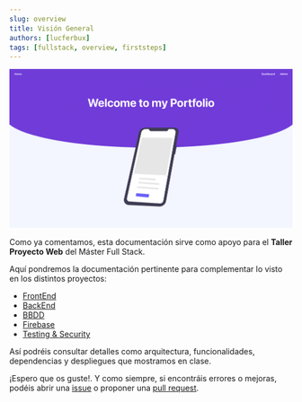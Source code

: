 ```yaml
---
slug: overview
title: Visión General
authors: [lucferbux]
tags: [fullstack, overview, firststeps]
---
```


![Overview Docs](./threepoints-blog-banner.png)

Como ya comentamos, esta documentación sirve como apoyo para el **Taller Proyecto Web** del Máster Full Stack.

Aquí pondremos la documentación pertinente para complementar lo visto en los distintos proyectos:

* [FrontEnd](https://github.com/lucferbux/Taller-FrontEnd)
* [BackEnd](https://github.com/lucferbux/Taller-Backend)
* [BBDD](https://github.com/lucferbux/Taller-BBDD)
* [Firebase](https://github.com/lucferbux/Taller-Firebase)
* [Testing & Security](https://github.com/lucferbux/Taller-Testing-Security)

Así podréis consultar detalles como arquitectura, funcionalidades, dependencias y despliegues que mostramos en clase.

¡Espero que os guste!. Y como siempre, si encontráis errores o mejoras, podéis abrir una [issue](https://github.com/lucferbux/Taller-Docusaurus/issues) o proponer una [pull request](https://github.com/lucferbux/Taller-Docusaurus/pulls).
